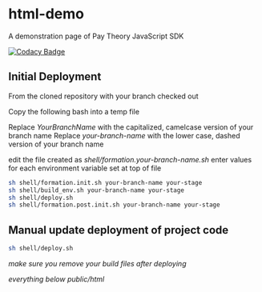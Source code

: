 # html-demo

A demonstration page of Pay Theory JavaScript SDK

[![Codacy Badge](https://app.codacy.com/project/badge/Grade/814cedb86cdb4ead94e04b02f0efc60f)](https://www.codacy.com/gh/pay-theory/html-demo/dashboard?utm_source=github.com&amp;utm_medium=referral&amp;utm_content=pay-theory/html-demo&amp;utm_campaign=Badge_Grade)

## Initial Deployment

From the cloned repository with your branch checked out

Copy the following bash into a temp file

Replace *YourBranchName* with the capitalized, camelcase version of your branch name
Replace *your-branch-name* with the lower case, dashed version of your branch name

edit the file created as *shell/formation.your-branch-name.sh*
enter values for each environment variable set at top of file

```bash
sh shell/formation.init.sh your-branch-name your-stage
sh shell/build_env.sh your-branch-name your-stage
sh shell/deploy.sh
sh shell/formation.post.init.sh your-branch-name your-stage
```

## Manual update deployment of project code

```bash
sh shell/deploy.sh
```

*make sure you remove your build files after deploying*

*everything below public/html*